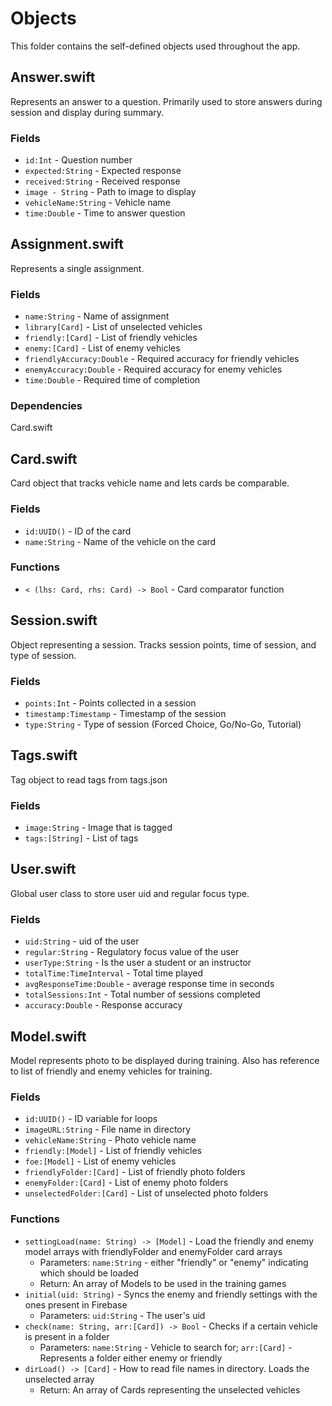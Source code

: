 # Objects
This folder contains the self-defined objects used throughout the app.

## Answer.swift
Represents an answer to a question. Primarily used to store answers during session and display during summary.

### Fields
 - `id:Int` - Question number
 - `expected:String` - Expected response
 - `received:String` - Received response
 - `image - String` - Path to image to display
 - `vehicleName:String` - Vehicle name
 - `time:Double` - Time to answer question


## Assignment.swift
Represents a single assignment.

### Fields
 - `name:String` - Name of assignment
 - `library[Card]` - List of unselected vehicles
 - `friendly:[Card]` - List of friendly vehicles
 - `enemy:[Card]` - List of enemy vehicles
 - `friendlyAccuracy:Double` - Required accuracy for friendly vehicles
 - `enemyAccuracy:Double` - Required accuracy for enemy vehicles
 - `time:Double` - Required time of completion

### Dependencies
Card.swift


## Card.swift
Card object that tracks vehicle name and lets cards be comparable.

### Fields
 - `id:UUID()` - ID of the card
 - `name:String` - Name of the vehicle on the card

### Functions
 - `< (lhs: Card, rhs: Card) -> Bool` - Card comparator function


## Session.swift
Object representing a session. Tracks session points, time of session, and type of session.

### Fields
 - `points:Int` - Points collected in a session
 - `timestamp:Timestamp` - Timestamp of the session
 - `type:String` - Type of session (Forced Choice, Go/No-Go, Tutorial)


## Tags.swift
Tag object to read tags from tags.json

### Fields
 - `image:String` - Image that is tagged
 - `tags:[String]` - List of tags
 

## User.swift
Global user class to store user uid and regular focus type.

### Fields
 - `uid:String` - uid of the user
 - `regular:String` - Regulatory focus value of the user
 - `userType:String` - Is the user a student or an instructor
 - `totalTime:TimeInterval` - Total time played
 - `avgResponseTime:Double` - average response time in seconds
 - `totalSessions:Int` - Total number of sessions completed
 - `accuracy:Double` - Response accuracy


## Model.swift
Model represents photo to be displayed during training. Also has reference to list of friendly and enemy vehicles for training.

### Fields
 - `id:UUID()` - ID variable for loops
 - `imageURL:String` - File name in directory
 - `vehicleName:String` - Photo vehicle name
 - `friendly:[Model]` - List of friendly vehicles
 - `foe:[Model]` - List of enemy vehicles
 - `friendlyFolder:[Card]` - List of friendly photo folders
 - `enemyFolder:[Card]` - List of enemy photo folders
 - `unselectedFolder:[Card]` - List of unselected photo folders
 
### Functions
 - `settingLoad(name: String) -> [Model]` - Load the friendly and enemy model arrays with friendlyFolder and enemyFolder card arrays
   - Parameters: `name:String` - either "friendly" or "enemy" indicating which should be loaded
   - Return: An array of Models to be used in the training games
 - `initial(uid: String)` - Syncs the enemy and friendly settings with the ones present in Firebase
   - Parameters: `uid:String` - The user's uid
 - `check(name: String, arr:[Card]) -> Bool` - Checks if a certain vehicle is present in a folder
   - Parameters: `name:String` - Vehicle to search for; `arr:[Card]` - Represents a folder either enemy or friendly
 - `dirLoad() -> [Card]` - How to read file names in directory. Loads the unselected array
   - Return: An array of Cards representing the unselected vehicles
